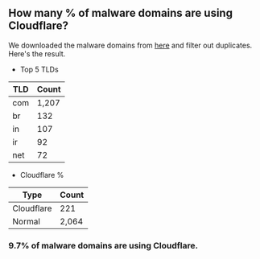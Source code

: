 ## How many % of malware domains are using Cloudflare?


We downloaded the malware domains from [here](https://urlhaus.abuse.ch) and filter out duplicates.
Here's the result.


[//]: # (start replacement)


- Top 5 TLDs

| TLD | Count |
| --- | --- |
| com | 1,207 |
| br | 132 |
| in | 107 |
| ir | 92 |
| net | 72 |


- Cloudflare %

| Type | Count |
| --- | --- |
| Cloudflare | 221 |
| Normal | 2,064 |


### 9.7% of malware domains are using Cloudflare.